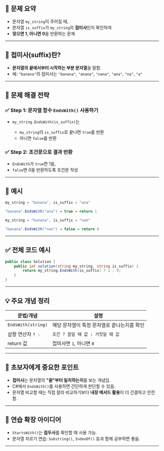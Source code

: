 

## 📘 문제 요약

* 문자열 `my_string`이 주어질 때,
* 문자열 `is_suffix`가 `my_string`의 **접미사**인지 확인하여
* **맞으면 1, 아니면 0**을 반환하는 문제

---

## 🧠 접미사(suffix)란?

* **문자열의 끝에서부터 시작하는 부분 문자열**을 말함.
* 예: `"banana"`의 접미사는
  `"banana"`, `"anana"`, `"nana"`, `"ana"`, `"na"`, `"a"`

---

## 🎯 문제 해결 전략

### ✅ Step 1: 문자열 함수 `EndsWith()` 사용하기

* `my_string.EndsWith(is_suffix)`는

  * `my_string`이 `is_suffix`로 끝나면 `true`를 반환
  * 아니면 `false`를 반환

### ✅ Step 2: 조건문으로 결과 반환

* `EndsWith`가 `true`면 1을,
* `false`면 0을 반환하도록 조건문 작성

---

## 🧪 예시

```csharp
my_string = "banana", is_suffix = "ana"

"banana".EndsWith("ana") → true → return 1

my_string = "banana", is_suffix = "nan"

"banana".EndsWith("nan") → false → return 0
```

---

## ✅ 전체 코드 예시

```csharp
public class Solution {
    public int solution(string my_string, string is_suffix) {
        return my_string.EndsWith(is_suffix) ? 1 : 0;
    }
}
```

---

## 💡 주요 개념 정리

| 문법/개념              | 설명                       |
| ------------------ | ------------------------ |
| `EndsWith(string)` | 해당 문자열이 특정 문자열로 끝나는지를 확인 |
| 삼항 연산자 `? :`       | `조건 ? 참일 때 값 : 거짓일 때 값`  |
| return 값           | 접미사면 `1`, 아니면 `0`        |

---

## 👶 초보자에게 중요한 포인트

* **접미사**는 문자열의 **"끝"부터 일치하는지**를 보는 개념임.
* C#에서 `EndsWith()`를 사용하면 간단하게 판단할 수 있음.
* 문자열 비교할 때는 직접 잘라 비교하기보다 **내장 메서드 활용**이 더 간결하고 안전함.

---

## 🧱 연습 확장 아이디어

* `StartsWith()`는 **접두사**를 확인할 때 사용 가능.
* 문자열 자르기 연습: `Substring()`, `IndexOf()` 등과 함께 공부하면 좋음.

---
